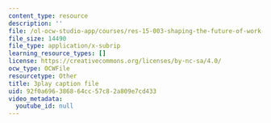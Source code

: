 ```yaml
---
content_type: resource
description: ''
file: /ol-ocw-studio-app/courses/res-15-003-shaping-the-future-of-work-15-662x-spring-2016/92f0a696386864cc57c82a809e7cd433_Hu-ZLesnxfc.srt
file_size: 14490
file_type: application/x-subrip
learning_resource_types: []
license: https://creativecommons.org/licenses/by-nc-sa/4.0/
ocw_type: OCWFile
resourcetype: Other
title: 3play caption file
uid: 92f0a696-3868-64cc-57c8-2a809e7cd433
video_metadata:
  youtube_id: null
---
```

